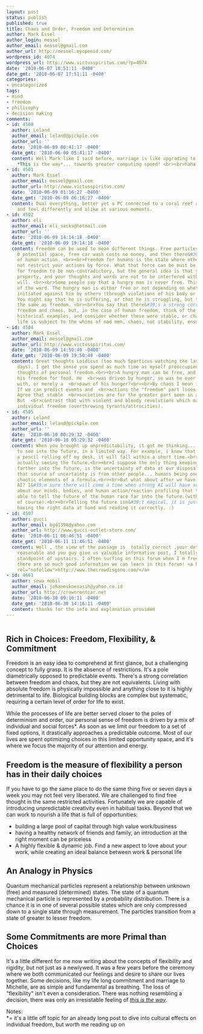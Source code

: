 ```yaml
---
layout: post
status: publish
published: true
title: Chaos and Order, Freedom and Determinism
author: Mark Essel
author_login: messel
author_email: messel@gmail.com
author_url: http://messel.myopenid.com/
wordpress_id: 4074
wordpress_url: http://www.victusspiritus.com/?p=4074
date: '2010-06-07 10:51:11 -0400'
date_gmt: '2010-06-07 17:51:11 -0400'
categories:
- Uncategorized
tags:
- mind
- freedom
- philisophy
- decision making
comments:
- id: 4500
  author: Leland
  author_email: leland@pickple.com
  author_url: ''
  date: '2010-06-09 00:41:17 -0400'
  date_gmt: '2010-06-09 05:41:17 -0400'
  content: Well Mark like I said before, marriage is like upgrading to dual core processing.
    *This is the way*... towards greater computing speed! <br><br>haha :)
- id: 4501
  author: Mark Essel
  author_email: messel@gmail.com
  author_url: http://www.victusspiritus.com/
  date: '2010-06-09 01:16:27 -0400'
  date_gmt: '2010-06-09 06:16:27 -0400'
  content: Dual everything, better yet a PC connected to a coral reef as we think
    and feel differently and alike at various moments.
- id: 4502
  author: eli
  author_email: eli_sacks@hotmail.com
  author_url: ''
  date: '2010-06-09 14:14:18 -0400'
  date_gmt: '2010-06-09 19:14:18 -0400'
  content: Freedom can be used to mean different things. Free particles exist in a
    0 potential space, free car wash costs no money, and then there&#39;s freedom
    of human action. <br><br>Freedom for humans is the state where other humans do
    not restrict your actions by force. What that force can be must be carefully defined
    for freedom to be non-contradictory, but the general idea is that your body, your
    property, and your thoughts and words are not to be interfered with against your
    will. <br><br>Some people say that a hungry man is never free. This is a misuse
    of the word. The hungry man is either free or not depending on whether force is
    initiated against him by others (through violations of his body or property).
    You might say that he is suffering, or that he is struggling, but these are not
    the same as freedom. <br><br>You say that there&#39;s a strong correlation between
    freedom and chaos, but, in the case of human freedom, think of the least free
    historical examples, and consider whether these were stable, or chaotic. When
    life is subject to the whims of mad men, chaos, not stability, ensues.
- id: 4504
  author: Mark Essel
  author_email: messel@gmail.com
  author_url: http://www.victusspiritus.com/
  date: '2010-06-09 14:50:49 -0400'
  date_gmt: '2010-06-09 19:50:49 -0400'
  content: Great thoughts Loidicus (too much Sparticus watching the last couple  <br>of
    days). I get the sense you spend as much time as myself preoccupied  <br>with
    thoughts of personal freedom.<br><br>A hungry man can be free, and he can exchange
    his freedom for food. He  <br>was driven by hunger, so was he ever free to begin
    with, or merely a  <br>pawn of his hunger?<br><br>By chaos I mean it&#39;s unpredictability.
    If we can predict events and  <br>actions the "freedom" part loses it&#39;s meaning.
    Agree that stable  <br>societies are for the greater part seen in a positive light.
    But  <br>contrast that with violent and bloody revolutions which may lead to  <br>greater
    individual freedom (overthrowing tyrants/attrocities).
- id: 4505
  author: Leland
  author_email: leland@pickple.com
  author_url: ''
  date: '2010-06-10 00:29:32 -0400'
  date_gmt: '2010-06-10 05:29:32 -0400'
  content: When you brought up unpredictability, it got me thinking... We are able
    to see into the future, in a limited way. For example, i know that if i start
    a pencil rolling off my desk, it will fall within a short time.<br><br>This is
    actually seeing the future.<br><br>I suppose the only thing keeping us from seeing
    farther into the future, is the uncertainty of data at our disposal. Frequently,
    that source of uncertainty is from other people... humans being one of the most
    chaotic elements of a formula.<br><br>But what about after we have created strong
    AI? I&#39;m sure there will come a time when strong AI will have so much data
    about our minds, bodies, and human action/reaction profiling that they will be
    able to tell the future of the human race far into the future.(without them intervening
    of course).<br><br>Telling the future isn&#39;t magical, it is just a matter of
    having the right data at hand and reading it correctly. :)
- id: 4507
  author: gucci
  author_email: bgd1396@yahoo.com
  author_url: http://www.gucci-outlet-store.com/
  date: '2010-06-11 06:46:51 -0400'
  date_gmt: '2010-06-11 11:46:51 -0400'
  content: Well , the view of the passage is  totally correct ,your details is really
    reasonable and you guy give us valuable informative post, I totally agree the
    standpoint of upstairs. I often surfing on this forum when I m free and I find
    there are so much good information we can learn in this forum! <a href="http://www.thecrowdisgone.com/"
    rel="nofollow">http://www.thecrowdisgone.com/</a>
- id: 4661
  author: sewa mobil
  author_email: johaneskoesasih@yahoo.co.id
  author_url: http://crownrentcar.net
  date: '2010-06-30 09:16:11 -0400'
  date_gmt: '2010-06-30 14:16:11 -0400'
  content: thanks for the info and explanation provided
---
```

<p><a href="http://www.victusspiritus.com/wp-content/uploads/2010/06/l_2048_1536_92B8B1F7-2312-4F75-819B-4F6F7B5A66DA.jpeg"><img src="http://www.victusspiritus.com/wp-content/uploads/2010/06/l_2048_1536_92B8B1F7-2312-4F75-819B-4F6F7B5A66DA.jpeg" alt="" class="alignnone size-full" /></a></p>
<h2>Rich in Choices: Freedom, Flexibility, & Commitment</h2>
<p>Freedom is an easy idea to comprehend at first glance, but a challenging concept to fully grasp. It is the absence of restrictions. It's a pole diametrically opposed to predictable events. There's a strong correlation between freedom and chaos, but they are not equivalents. Living with absolute freedom is physically impossible and anything close to it is highly detrimental to life. Biological building blocks are complex but systematic, requiring a certain level of order for life to exist. </p>
<p>While the processes of life are better served closer to the poles of determinism and order, our personal sense of freedom is driven by a mix of individual and social forces*. As soon as we limit our freedom to a set of fixed options, it drastically approaches a predictable outcome. Most of our lives are spent optimizing choices in this limited opportunity space, and it's where we focus the majority of our attention and energy. </p>
<h2>Freedom is the measure of flexibility a person has in their daily choices</h2>
<p>If you have to go the same place to do the same thing five or seven days a week you may not feel very liberated. We are challenged to find free thought in the same restricted activities. Fortunately we are capable of introducing unpredictable creativity even in habitual tasks. Beyond that we can work to nourish a life that is full of opportunities:</p>
<ul>
<li>building a large pool of capital through high value work/business</li>
<li>having a healthy network of friends and family, an introduction at the right moment can be priceless</li>
<li>A highly flexible & dynamic job. Find a new aspect to love about your work, while creating an ideal balance between work & personal life</li>
</ul>
<h2>An Analogy in Physics</h2>
<p>Quantum mechanical particles represent a relationship between unknown (free) and measured (determined) states. The state of a quantum mechanical particle is represented by a probability distribution. There is a chance it is in one of several possible states which are only compressed down to a single state through measurement. The particles transition from a state of greater to lesser freedom. </p>
<h2>Some Commitments are more Primal than Choices</h2>
<p>It's a little different for me now writing about the concepts of flexibility and rigidity, but not just as a newlywed. It was a few years before the ceremony where we both communicated our feelings and desire to share our lives together. Some decisions, like my life long commitment and marriage to Michelle, are as simple and fundamental as breathing. The loss of "flexibility" isn't even a consideration. There was nothing resembling a decision, there was only an irresistable feeling of <a HREF="http://en.wikipedia.org/wiki/Taoism"><i>this is the way</I></a>.</p>
<p>Notes:<br />
*= it's a little off topic for an already long post to dive into cultural effects on individual freedom, but worth me reading up on </p>
<p><a href="http://www.victusspiritus.com/wp-content/uploads/2010/06/l_2048_1536_2B0DF394-782F-4C1E-9BAE-36A26C22EDDB.jpeg"><img src="http://www.victusspiritus.com/wp-content/uploads/2010/06/l_2048_1536_2B0DF394-782F-4C1E-9BAE-36A26C22EDDB.jpeg" alt="" class="alignnone size-full" /></a></p>
